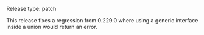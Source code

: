 Release type: patch

This release fixes a regression from 0.229.0 where using a generic interface
inside a union would return an error.
